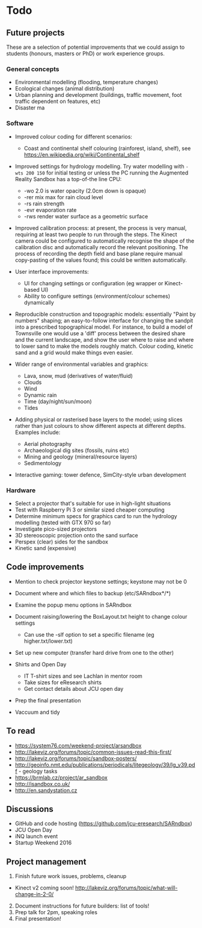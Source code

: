 # Todo

## Future projects

These are a selection of potential improvements that we could assign to
students (honours, masters or PhD) or work experience groups.

### General concepts

* Environmental modelling (flooding, temperature changes)
* Ecological changes (animal distribution)
* Urban planning and development (buildings, traffic movement, foot traffic
  dependent on features, etc)
* Disaster ma

### Software

* Improved colour coding for different scenarios:

  * Coast and continental shelf colouring (rainforest, island, shelf), see
    <https://en.wikipedia.org/wiki/Continental_shelf>

* Improved settings for hydrology modelling. Try water modelling with `-wts
  200 150` for initial testing or unless the PC running the Augmented Reality
  Sandbox has a top-of-the line CPU:

  * -wo 2.0 is water opacity (2.0cm down is opaque)
  * -rer mix max for rain cloud level
  * -rs rain strength
  * -evr evaporation rate
  * -rws render water surface as a geometric surface

* Improved calibration process: at present, the process is very manual,
  requiring at least two people to run through the steps.  The Kinect camera
  could be configured to automatically recognise the shape of the calibration
  disc and automatically record the relevant positioning.  The process of
  recording the depth field and base plane require manual copy-pasting of the
  values found; this could be written automatically.

* User interface improvements:

  * UI for changing settings or configuration (eg wrapper or Kinect-based UI)
  * Ability to configure settings (environment/colour schemes) dynamically

* Reproducible construction and topographic models:
  essentially "Paint by numbers" shaping; an easy-to-follow interface for
  changing the sandpit into a prescribed topographical model.  For instance,
  to build a model of Townsville one would use a 'diff' process between the
  desired share and the current landscape, and show the user where to raise
  and where to lower sand to make the models roughly match.  Colour coding,
  kinetic sand and a grid would make things even easier.

* Wider range of environmental variables and graphics:

  * Lava, snow, mud (derivatives of water/fluid)
  * Clouds
  * Wind
  * Dynamic rain
  * Time (day/night/sun/moon)
  * Tides

* Adding physical or rasterised base layers to the model; using slices rather
  than just colours to show different aspects at different depths.  Examples
  include:

  * Aerial photography
  * Archaeological dig sites (fossils, ruins etc)
  * Mining and geology (mineral/resource layers)
  * Sedimentology

* Interactive gaming: tower defence, SimCity-style urban development

### Hardware

* Select a projector that's suitable for use in high-light situations
* Test with Raspberry Pi 3 or similar sized cheaper computing
* Determine minimum specs for graphics card to run the hydrology modelling
  (tested with GTX 970 so far)
* Investigate pico-sized projectors
* 3D stereoscopic projection onto the sand surface
* Perspex (clear) sides for the sandbox
* Kinetic sand (expensive)

## Code improvements

* Mention to check projector keystone settings; keystone may not be 0
* Document where and which files to backup (etc/SARndbox*/*)
* Examine the popup menu options in SARndbox
* Document raising/lowering the BoxLayout.txt height to change colour settings

  * Can use the -slf option to set a specific filename (eg
    higher.txt/lower.txt)

* Set up new computer (transfer hard drive from one to the other)

* Shirts and Open Day

  * IT T-shirt sizes and see Lachlan in mentor room
  * Take sizes for eResearch shirts
  * Get contact details about JCU open day

* Prep the final presentation
* Vaccuum and tidy

## To read

* https://system76.com/weekend-project/arsandbox
* http://lakeviz.org/forums/topic/common-issues-read-this-first/
* http://lakeviz.org/forums/topic/sandbox-posters/
* http://geoinfo.nmt.edu/publications/periodicals/litegeology/39/lg_v39.pdf - geology tasks
* https://brmlab.cz/project/ar_sandbox
* http://isandbox.co.uk/
* http://en.sandystation.cz

## Discussions

* GitHub and code hosting (https://github.com/jcu-eresearch/SARndbox)
* JCU Open Day
* iNQ launch event
* Startup Weekend 2016

## Project management

1. Finish future work issues, problems, cleanup

  * Kinect v2 coming soon! http://lakeviz.org/forums/topic/what-will-change-in-2-0/

2. Document instructions for future builders: list of tools!
2. Prep talk for 2pm, speaking roles
4. Final presentation!
